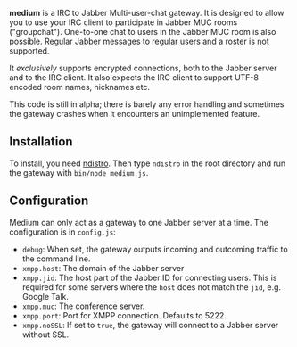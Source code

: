 **medium** is a IRC to Jabber Multi-user-chat gateway. It is designed to allow you to use your IRC client to participate in Jabber MUC rooms ("groupchat"). One-to-one chat to users in the Jabber MUC room is also possible. Regular Jabber messages to regular users and a roster is not supported.

It *exclusively* supports encrypted connections, both to the Jabber server and to the IRC client. It also expects the IRC client to support UTF-8 encoded room names, nicknames etc.

This code is still in alpha; there is barely any error handling and sometimes the gateway crashes when it encounters an unimplemented feature.

## Installation

To install, you need [ndistro](https://github.com/visionmedia/ndistro). Then type `ndistro` in the root directory and run the gateway with `bin/node medium.js`.

## Configuration

Medium can only act as a gateway to one Jabber server at a time. The configuration is in `config.js`:

* `debug`: When set, the gateway outputs incoming and outcoming traffic to the command line.
* `xmpp.host`: The domain of the Jabber server
* `xmpp.jid`: The host part of the Jabber ID for connecting users. This is required for some servers where the `host` does not match the `jid`, e.g. Google Talk.
* `xmpp.muc`: The conference server.
* `xmpp.port`: Port for XMPP connection. Defaults to 5222.
* `xmpp.noSSL`: If set to `true`, the gateway will connect to a Jabber server without SSL.